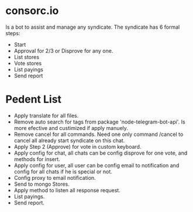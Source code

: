 # consorc.io
Is a bot to assist and manage any syndicate. The syndicate has 6 formal steps:

* Start
* Approval for 2/3 or Disprove for any one.
* List stores
* Vote stores
* List payings
* Send report



# Pedent List

* Apply translate for all files.
* Remove auto search for tags from package 'node-telegram-bot-api'. Is more efective and custimized if apply manuely.
* Remove cancel for all commands. Need one only command /cancel to cancel all already start syndicate on this chat.
* Apply Step 2 (Approve) for vote in custom keyboard.
* Apply config for chat, all chats can be config disprove for one vote, and methods for insert.
* Apply config for user, all user can be config email to notification and config for all chats if he is special or not.
* Config proxy to email notification.
* Send to mongo Stores.
* Apply method to listen all response request.
* List payings.
* Send report.